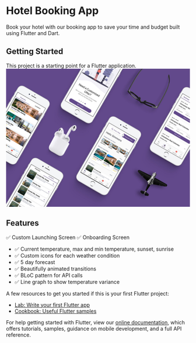 # Hotel Booking App

Book your hotel with our booking app to save your time and budget built using Flutter and Dart.

## Getting Started

This project is a starting point for a Flutter application.
![android](./screenshots/hotel.jpg?raw=true 'android')

## Features
:white_check_mark: Custom Launching Screen
:white_check_mark: Onboarding Screen
- :white_check_mark: Current temperature, max and min temperature, sunset, sunrise
- :white_check_mark: Custom icons for each weather condition
- :white_check_mark: 5 day forecast
- :white_check_mark: Beautifully animated transitions
- :white_check_mark: BLoC pattern for API calls
- :white_check_mark: Line graph to show temperature variance

A few resources to get you started if this is your first Flutter project:

- [Lab: Write your first Flutter app](https://flutter.dev/docs/get-started/codelab)
- [Cookbook: Useful Flutter samples](https://flutter.dev/docs/cookbook)

For help getting started with Flutter, view our
[online documentation](https://flutter.dev/docs), which offers tutorials,
samples, guidance on mobile development, and a full API reference.

